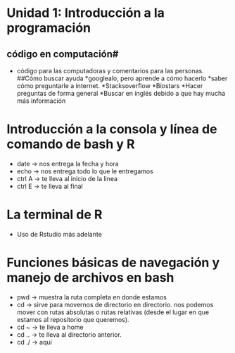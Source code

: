 # Unidad 1: Introducción a la programación
## código en computación#
* código para las computadoras y comentarios para las personas.
##Cómo buscar ayuda
*googlealo, pero aprende a cómo hacerlo
*saber cómo preguntarle a internet. 
*Stacksoverflow
*Biostars
*Hacer preguntas de forma general 
*Buscar en inglés debido a que hay mucha más información
# Introducción a la consola y línea de comando de bash y R
* date -> nos entrega la fecha y hora
* echo -> nos entrega todo lo que le entregamos
* ctrl A -> te lleva al inicio de la linea
* ctrl E -> te lleva al final
# La terminal de R
* Uso de Rstudio más adelante
# Funciones básicas de navegación y manejo de archivos en bash
* pwd -> muestra la ruta completa en donde estamos
* cd -> sirve para movernos de directorio en directorio. nos podemos mover con rutas absolutas o rutas relativas (desde el lugar en que estamos al repositorio que queremos).
* cd ~ -> te lleva a home
* cd .. -> te lleva al directorio anterior.
* cd ./ -> aquí
